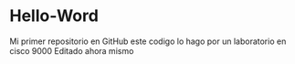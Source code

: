 # Hello-Word
Mi primer repositorio en GitHub
este codigo lo hago por un laboratorio en cisco 9000
Editado ahora mismo

